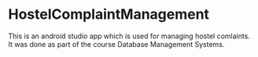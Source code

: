 # HostelComplaintManagement
This is an android studio app which is used for managing hostel comlaints. It was done as part of the course Database Management Systems.
